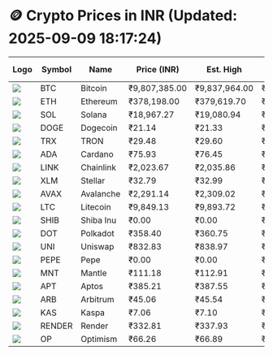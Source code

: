 # 🪙 Crypto Prices in INR (Updated: 2025-09-09 18:17:24)

| Logo | Symbol | Name       | Price (INR) | Est. High | Est. Low | Gross Profit | Fees | Net Profit | ROI % |
|------|--------|------------|-------------|-----------|----------|---------------|------|-------------|--------|
| ![](https://coin-images.coingecko.com/coins/images/1/large/bitcoin.png?1696501400) | BTC    | Bitcoin    | ₹9,807,385.00 | ₹9,837,964.00 | ₹9,776,806.00 | ₹625.54 | ₹200.00 | ₹425.54 | 0.43% |
| ![](https://coin-images.coingecko.com/coins/images/279/large/ethereum.png?1696501628) | ETH    | Ethereum   | ₹378,198.00 | ₹379,619.70 | ₹376,776.30 | ₹754.67 | ₹200.00 | ₹554.67 | 0.55% |
| ![](https://coin-images.coingecko.com/coins/images/4128/large/solana.png?1718769756) | SOL    | Solana     | ₹18,967.27 | ₹19,080.94 | ₹18,853.60 | ₹1,205.79 | ₹200.00 | ₹1,005.79 | 1.01% |
| ![](https://coin-images.coingecko.com/coins/images/5/large/dogecoin.png?1696501409) | DOGE   | Dogecoin   | ₹21.14 | ₹21.33 | ₹20.95 | ₹1,847.56 | ₹200.00 | ₹1,647.56 | 1.65% |
| ![](https://coin-images.coingecko.com/coins/images/1094/large/tron-logo.png?1696502193) | TRX    | TRON       | ₹29.48 | ₹29.60 | ₹29.36 | ₹817.44 | ₹200.00 | ₹617.44 | 0.62% |
| ![](https://coin-images.coingecko.com/coins/images/975/large/cardano.png?1696502090) | ADA    | Cardano    | ₹75.93 | ₹76.45 | ₹75.41 | ₹1,368.45 | ₹200.00 | ₹1,168.45 | 1.17% |
| ![](https://coin-images.coingecko.com/coins/images/877/large/chainlink-new-logo.png?1696502009) | LINK   | Chainlink  | ₹2,023.67 | ₹2,035.86 | ₹2,011.48 | ₹1,211.94 | ₹200.00 | ₹1,011.94 | 1.01% |
| ![](https://coin-images.coingecko.com/coins/images/100/large/fmpFRHHQ_400x400.jpg?1735231350) | XLM    | Stellar    | ₹32.79 | ₹32.99 | ₹32.59 | ₹1,233.55 | ₹200.00 | ₹1,033.55 | 1.03% |
| ![](https://coin-images.coingecko.com/coins/images/12559/large/Avalanche_Circle_RedWhite_Trans.png?1696512369) | AVAX   | Avalanche  | ₹2,291.14 | ₹2,309.02 | ₹2,273.26 | ₹1,573.07 | ₹200.00 | ₹1,373.07 | 1.37% |
| ![](https://coin-images.coingecko.com/coins/images/2/large/litecoin.png?1696501400) | LTC    | Litecoin   | ₹9,849.13 | ₹9,893.72 | ₹9,804.54 | ₹909.62 | ₹200.00 | ₹709.62 | 0.71% |
| ![](https://coin-images.coingecko.com/coins/images/11939/large/shiba.png?1696511800) | SHIB   | Shiba Inu  | ₹0.00 | ₹0.00 | ₹0.00 | ₹1,210.50 | ₹200.00 | ₹1,010.50 | 1.01% |
| ![](https://coin-images.coingecko.com/coins/images/12171/large/polkadot.png?1696512008) | DOT    | Polkadot   | ₹358.40 | ₹360.75 | ₹356.05 | ₹1,317.78 | ₹200.00 | ₹1,117.78 | 1.12% |
| ![](https://coin-images.coingecko.com/coins/images/12504/large/uniswap-logo.png?1720676669) | UNI    | Uniswap    | ₹832.83 | ₹838.97 | ₹826.69 | ₹1,486.42 | ₹200.00 | ₹1,286.42 | 1.29% |
| ![](https://coin-images.coingecko.com/coins/images/29850/large/pepe-token.jpeg?1696528776) | PEPE   | Pepe       | ₹0.00 | ₹0.00 | ₹0.00 | ₹1,983.52 | ₹200.00 | ₹1,783.52 | 1.78% |
| ![](https://coin-images.coingecko.com/coins/images/30980/large/Mantle-Logo-mark.png?1739213200) | MNT    | Mantle     | ₹111.18 | ₹112.91 | ₹109.45 | ₹3,168.69 | ₹200.00 | ₹2,968.69 | 2.97% |
| ![](https://coin-images.coingecko.com/coins/images/26455/large/aptos_round.png?1696525528) | APT    | Aptos      | ₹385.21 | ₹387.55 | ₹382.87 | ₹1,221.56 | ₹200.00 | ₹1,021.56 | 1.02% |
| ![](https://coin-images.coingecko.com/coins/images/16547/large/arb.jpg?1721358242) | ARB    | Arbitrum   | ₹45.06 | ₹45.54 | ₹44.58 | ₹2,173.84 | ₹200.00 | ₹1,973.84 | 1.97% |
| ![](https://coin-images.coingecko.com/coins/images/25751/large/kaspa-icon-exchanges.png?1696524837) | KAS    | Kaspa      | ₹7.06 | ₹7.10 | ₹7.02 | ₹1,068.00 | ₹200.00 | ₹868.00 | 0.87% |
| ![](https://coin-images.coingecko.com/coins/images/11636/large/rndr.png?1696511529) | RENDER | Render     | ₹332.81 | ₹337.93 | ₹327.69 | ₹3,122.74 | ₹200.00 | ₹2,922.74 | 2.92% |
| ![](https://coin-images.coingecko.com/coins/images/25244/large/Optimism.png?1696524385) | OP     | Optimism   | ₹66.26 | ₹66.89 | ₹65.63 | ₹1,910.62 | ₹200.00 | ₹1,710.62 | 1.71% |
